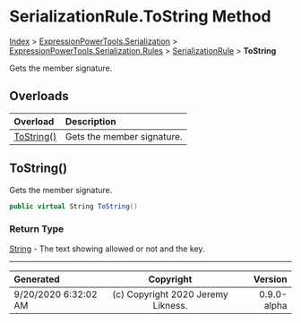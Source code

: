 ﻿# SerializationRule.ToString Method

[Index](../index.md) > [ExpressionPowerTools.Serialization](ExpressionPowerTools.Serialization.a.md) > [ExpressionPowerTools.Serialization.Rules](ExpressionPowerTools.Serialization.Rules.n.md) > [SerializationRule](ExpressionPowerTools.Serialization.Rules.SerializationRule.cs.md) > **ToString**

Gets the member signature.

## Overloads

| Overload | Description |
| :-- | :-- |
| [ToString()](#tostring) | Gets the member signature. |
## ToString()

Gets the member signature.

```csharp
public virtual String ToString()
```

### Return Type

 [String](https://docs.microsoft.com/dotnet/api/system.string)  - The text showing allowed or not and the key.



---

| Generated | Copyright | Version |
| :-- | :-: | --: |
| 9/20/2020 6:32:02 AM | (c) Copyright 2020 Jeremy Likness. | 0.9.0-alpha |
